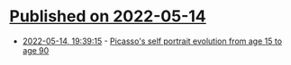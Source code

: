 # [Published on 2022-05-14](index.md)

* [2022-05-14, 19:39:15](https://news.ycombinator.com/item?id=31381563) - [Picasso's self portrait evolution from age 15 to age 90](https://rarehistoricalphotos.com/picasso-self-portraits-photos/)
